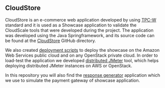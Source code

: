 ## CloudStore

CloudStore is an e-commerce web application developed by using [TPC-W](http://www.tpc.org/tpcw/) standard and it is used as a Showcase application to validate the CloudScale tools that were developed during the project. The application was developed using the Java Springframework, and its source code can be found at the [CloudStore](https://github.com/CloudScale-Project/CloudStore) GitHub directory. 

We also created [deployment scripts](https://github.com/CloudScale-Project/Deployment-Scripts) to deploy the showcase on the Amazon Web Services public cloud and on any OpenStack private cloud. In order to load-test the application we developed [distributed JMeter](https://github.com/CloudScale-Project/Distributed-Jmeter) tool, which helps deploying distributed JMeter instances on AWS or OpenStack.

In this repository you will also find the [response generator](https://github.com/CloudScale-Project/Response-Generator) application which we use to simulate the payment gateway of showcase application.
